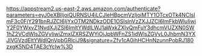 https://appstream2.us-east-2.aws.amazon.com/authenticate?parameters=eyJ0eXBlIjoiQURNSU4iLCJleHBpcmVzIjoiMTY1OTcxOTk4NCIsImF3c0FjY291bnRJZCI6IjYxOTM2NDkzODE1OSIsInVzZXJJZCI6ImFkbWluIiwiY2F0YWxvZ1NvdXJjZSI6ImltYWdlLWJ1aWxkZXIvQmFuY3dhcmVUZXN0SW1hZ2VCdWlsZGVyIiwiZmxlZXRSZWYiOiJpbWFnZS1idWlsZGVyL0JhbmN3YXJlVGVzdEltYWdlQnVpbGRlciJ9&signature=Zfv1cA0ihHCHnNzunnPobRJ180zxgK5ND4TAE3cYcIw%3D
